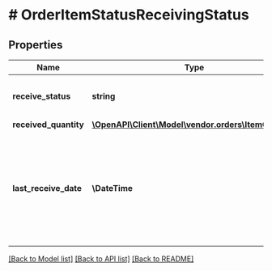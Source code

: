# # OrderItemStatusReceivingStatus

## Properties

Name | Type | Description | Notes
------------ | ------------- | ------------- | -------------
**receive_status** | **string** | Receive status of the line item. | [optional]
**received_quantity** | [**\OpenAPI\Client\Model\vendor.orders\ItemQuantity**](ItemQuantity.md) |  | [optional]
**last_receive_date** | **\DateTime** | The date when the most recent item was received at the buyer&#39;s warehouse. Must be in ISO-8601 date/time format. | [optional]

[[Back to Model list]](../../README.md#models) [[Back to API list]](../../README.md#endpoints) [[Back to README]](../../README.md)
